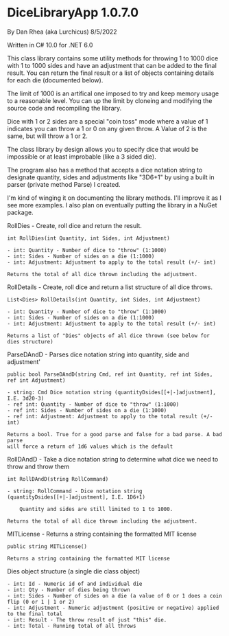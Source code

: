 # DiceLibraryApp 1.0.7.0

By Dan Rhea (aka Lurchicus) 8/5/2022

Written in C# 10.0 for .NET 6.0

This class library contains some utility methods for throwing 1 to 1000
dice with 1 to 1000 sides and have an adjustment that can be
added to the final result. You can return the final result or a list
of objects containing details for each die (documented below).

The limit of 1000 is an artifical one imposed to try and keep memory
usage to a reasonable level. You can up the limit by cloneing and
modifying the source code and recompiling the library.

Dice with 1 or 2 sides are a special "coin toss" mode where a value of 
1 indicates you can throw a 1 or 0 on any given throw. A Value of 2 is the
same, but will throw a 1 or 2.

The class library by design allows you to specify dice that would be 
impossible or at least improbable (like a 3 sided die).

The program also has a method that accepts a dice notation string to
designate quantity, sides and adjustments like "3D6+1" by using a built 
in parser (private method Parse) I created.

I'm kind of winging it on documenting the library methods. I'll 
improve it as I see more examples. I also plan on eventually putting
the library in a NuGet package.

RollDies - Create, roll dice and return the result.

	int RollDies(int Quantity, int Sides, int Adjustment)

	- int: Quantity - Number of dice to "throw" (1:1000)
	- int: Sides - Number of sides on a die (1:1000)
	- int: Adjustment: Adjustment to apply to the total result (+/- int) 

	Returns the total of all dice thrown including the adjustment.

RollDetails - Create, roll dice and return a list structure of all dice throws.

	List<Dies> RollDetails(int Quantity, int Sides, int Adjustment)

	- int: Quantity - Number of dice to "throw" (1:1000)
	- int: Sides - Number of sides on a die (1:1000)
	- int: Adjustment: Adjustment to apply to the total result (+/- int) 

	Returns a list of "Dies" objects of all dice thrown (see below for dies structure)

ParseDAndD - Parses dice notation string into quantity, side and adjustment'

	public bool ParseDAndD(string Cmd, ref int Quantity, ref int Sides, ref int Adjustment)

	- string: Cmd Dice notation string (quantityDsides[[+|-]adjustment], I.E. 3d20-3)
	- ref int: Quantity - Number of dice to "throw" (1:1000)
	- ref int: Sides - Number of sides on a die (1:1000)
	- ref int: Adjustment: Adjustment to apply to the total result (+/- int)

	Returns a bool. True for a good parse and false for a bad parse. A bad parse
	will force a return of 1d6 values which is the default

RollDAndD - Take a dice notation string to determine what dice we need to throw and throw them

	int RollDAndD(string RollCommand)

	- string: RollCommand - Dice notation string (quantityDsides[[+|-]adjustment], I.E. 1D6+1)

		Quantity and sides are still limited to 1 to 1000.

	Returns the total of all dice thrown including the adjustment.

MITLicense - Returns a string containing the formatted MIT license

	public string MITLicense()

	Returns a string containing the formatted MIT license

Dies object structure (a single die class object)

	- int: Id - Numeric id of and individual die
	- int: Qty - Number of dies being thrown
	- int: Sides - Number of sides on a die (a value of 0 or 1 does a coin flip (0 or 1 | 1 or 2)
	- int: Adjustment - Numeric adjustment (positive or negative) applied to the final total
	- int: Result - The throw result of just "this" die.
	- int: Total - Running total of all throws
